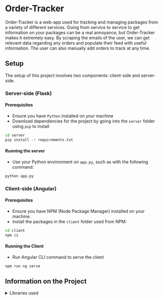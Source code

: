 # Order-Tracker

Order-Tracker is a web-app used for tracking and managing packages from a variety of different services. Going from service to service to get information on your packages can be a real annoyance, but Order-Tracker makes it extremely easy. By scraping the emails of the user, we can get relevant data regarding any orders and populate their feed with useful information. The user can also manually add orders to track at any time.

## Setup

The setup of this project involves two components: client-side and server-side.

### Server-side (Flask)

#### Prerequisites
- Ensure you have `Python` installed on your machine
- Download dependencies for the project by going into the `server` folder using `pip` to install
```bash
cd server
pip install -r requirements.txt
```

#### Running the server
- Use your Python environment on `app.py`, such as with the following command: 
```bash
python app.py
```

### Client-side (Angular)

#### Prerequisites
- Ensure you have NPM (Node Package Manager) installed on your machine.
- Install the packages in the `client` folder used from NPM:
```bash
cd client
npm ci
```

#### Running the Client
- Run Angular CLI command to serve the client 
```bash
npm run ng serve
```

## Information on the Project

<details>
<summary>Libraries used</summary>
<h3>Server-side (Python/Flask)</h3>
```
bcrypt==4.1.2
blinker==1.7.0
cffi==1.16.0
click==8.1.7
cryptography==42.0.5
DateTime==5.4
Flask==3.0.2
Flask-Cors==4.0.0
itsdangerous==2.1.2
Jinja2==3.1.3
pyJWT~=2.8.0
MarkupSafe==2.1.5
psycopg2==2.9.9
pycparser==2.22
python-dotenv==1.0.1
pytz==2024.1
setuptools==69.1.0
Werkzeug==3.0.1
zope.interface==6.2
```
<h3>Client-side (JavaScript/Angular)</h3>
```
"@angular/animations": "^17.2.0",
    "@angular/cdk": "^17.2.1",
    "@angular/common": "^17.2.0",
    "@angular/compiler": "^17.2.0",
    "@angular/core": "^17.2.0",
    "@angular/forms": "^17.2.0",
    "@angular/google-maps": "^17.3.4",
    "@angular/platform-browser": "^17.2.0",
    "@angular/platform-browser-dynamic": "^17.2.0",
    "@angular/platform-server": "^17.2.0",
    "@angular/router": "^17.2.0",
    "@angular/ssr": "^17.2.0",
    "@ngx-pwa/local-storage": "^17.0.0",
    "axios": "^1.6.8",
    "chart.js": "^4.4.2",
    "date-fns": "^3.3.1",
    "express": "^4.19.2",
    "primeflex": "^3.3.1",
    "primeicons": "^6.0.1",
    "primeng": "^17.7.0",
    "rxjs": "~7.8.0",
    "tslib": "^2.6.2",
    "zone.js": "~0.14.3"
```
</details>
